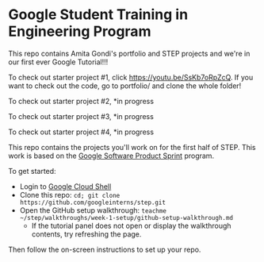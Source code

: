 # Google Student Training in Engineering Program
This repo contains Amita Gondi's portfolio and STEP projects and we're in our first ever Google Tutorial!!!

To check out starter project #1, click https://youtu.be/SsKb7oRpZcQ. If you want to check out the code, go to portfolio/ and clone the whole folder!

To check out starter project #2, *in progress

To check out starter project #3, *in progress

To check out starter project #4, *in progress

This repo contains the projects you'll work on for the first half of STEP.
This work is based on the [Google Software Product Sprint](https://g.co/softwareproductsprint) program.

To get started:

- Login to [Google Cloud Shell](https://ssh.cloud.google.com/cloudshell/editor)
- Clone this repo: `cd; git clone https://github.com/googleinterns/step.git`
- Open the GitHub setup walkthrough: `teachme ~/step/walkthroughs/week-1-setup/github-setup-walkthrough.md`
  - If the tutorial panel does not open or display the walkthrough contents, try refreshing the page.

Then follow the on-screen instructions to set up your repo.

